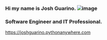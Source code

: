 ### Hi my name is Josh Guarino. ![image](https://user-images.githubusercontent.com/35942953/114085993-15911e80-9880-11eb-8c4f-343f4b2a8e32.png)

### Software Engineer and IT Professional.

https://joshguarino.pythonanywhere.com

<!--
**JoshGuarino/joshguarino** is a ✨ _special_ ✨ repository because its `README.md` (this file) appears on your GitHub profile.

Here are some ideas to get you started:

- 🔭 I’m currently working on ...
- 🌱 I’m currently learning ...
- 👯 I’m looking to collaborate on ...
- 🤔 I’m looking for help with ...
- 💬 Ask me about ...
- 📫 How to reach me: ...
- 😄 Pronouns: ...
- ⚡ Fun fact: ...
-->
